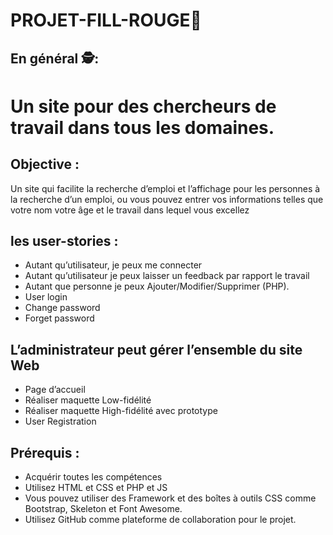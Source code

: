 # PROJET-FILL-ROUGE🚨


 ## En général 🕵️:
 # Un site pour des chercheurs de travail dans tous les domaines. 
 ## Objective :

Un site qui facilite la recherche d’emploi et l’affichage  pour les personnes à la recherche d’un emploi, ou vous pouvez entrer vos informations telles que votre nom votre âge et le travail dans lequel vous excellez

 ## les  user-stories :
*  Autant qu’utilisateur, je peux me connecter
* Autant qu’utilisateur je peux laisser un feedback par rapport le travail
* Autant que personne je peux Ajouter/Modifier/Supprimer (PHP).
* User login 
* Change password
* Forget password

 ## L’administrateur peut gérer l’ensemble du site Web
* Page d’accueil
* Réaliser maquette Low-fidélité
* Réaliser maquette High-fidélité avec prototype
* User Registration 

 ## Prérequis :

* Acquérir toutes les compétences
* Utilisez HTML et CSS et PHP et JS
* Vous pouvez utiliser des Framework et des boîtes à outils CSS comme Bootstrap, Skeleton et Font Awesome.
* Utilisez GitHub comme plateforme de collaboration pour le projet.
